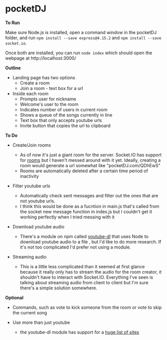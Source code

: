 ﻿# pocketDJ
 
 **To Run**
 
 Make sure Node.js is installed, open a command window in the pocketDJ folder, and run `npm install --save express@4.15.2` and `npm install --save socket.io`.
 
 Once both are installed, you can run `node index` which should open the webpage at http://localhost:3000/
 
 **Outline**

- Landing page has two options
  - Create a room
  - Join a room - text box for a url
- Inside each room
  - Prompts user for nickname
  - Welcome's user to the room
  - Indicates number of users in current room
  - Shows a queue of the songs currently in line
  - Text box that only accepts youtube urls
  - Invite button that copies the url to clipboard

**To Do**

- Create/Join rooms
  - As of now it's just a giant room for the server. Socket.IO has support for [rooms](https://socket.io/docs/rooms-and-namespaces/) but I haven't messed around with it yet. Ideally, creating a room would generate a url somewhat like "pocketDJ.com/QDhEwS"
  - Rooms are automatically deleted after a certain time period of inactivity

- Filter youtube urls
  - Automatically check sent messages and filter out the ones that are not youtube urls.
  - I think this would be done as a fucntion in main.js that's called from the socket new message function in index.js but I couldn't get it working perfectly when I tried messing with it

- Download youtube audio
  - There's a module on npm called [youtube-dl](https://www.npmjs.com/package/youtube-dl) that uses Node to download youtube audio to a file , but I'd like to do more research. If it's not too complicated I'd prefer not using a module.

- Streaming audio
  - This is a little less complicated than it seemed at first glance because it really only has to stream the audio for the room creator, it shouldn't have to interact with Socket.IO. Everything I've seen is talking about streaming audio from client to client but I'm sure there's a simple solution somewhere.

**Optional**

- Commands, such as vote to kick someone from the room or vote to skip the current song

- Use more than just youtube
  - the youtube-dl module has support for a [huge list of sites](http://rg3.github.io/youtube-dl/supportedsites.html)
